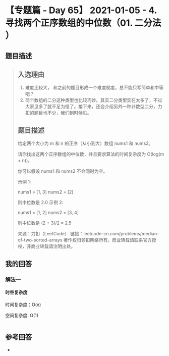 # 【专题篇 - Day 65】 2021-01-05 - 4. 寻找两个正序数组的中位数（01. 二分法 ）

## 题目描述

> ## 入选理由
>
> 1. 难度比较大， 和之前的题目形成一个难度梯度，总不能只写简单和中等吧？
> 2. 两个数组的二分这种类型也比较巧妙。其实二分类型实在太多了，不过大家见多了就不足为怪了。接下来，还会介绍另外一种计数型二分，力扣的题目也不少，我们到时候见。
>
> ## 题目描述
>
> 给定两个大小为 m 和 n 的正序（从小到大）数组 nums1 和 nums2。
>
> 请你找出这两个正序数组的中位数，并且要求算法的时间复杂度为 O(log(m + n))。
>
> 你可以假设 nums1 和 nums2 不会同时为空。
>
> 示例 1:
>
> nums1 = [1, 3]
> nums2 = [2]
>
> 则中位数是 2.0
> 示例 2:
>
> nums1 = [1, 2]
> nums2 = [3, 4]
>
> 则中位数是 (2 + 3)/2 = 2.5
>
> 来源：力扣（LeetCode）
> 链接：leetcode-cn.com/problems/median-of-two-sorted-arrays
> 著作权归领扣网络所有。商业转载请联系官方授权，非商业转载请注明出处。

## 我的回答

### 解法一

#### 时空复杂度

时间复杂度：O(n)

空间复杂度: O(1)

```JavaScript

```

## 参考回答

-
